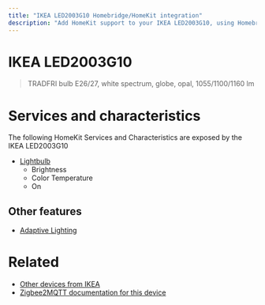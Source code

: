 ```yaml
---
title: "IKEA LED2003G10 Homebridge/HomeKit integration"
description: "Add HomeKit support to your IKEA LED2003G10, using Homebridge, Zigbee2MQTT and homebridge-z2m."
---
```

<!---
This file has been GENERATED using src/docgen/docgen.ts
DO NOT EDIT THIS FILE MANUALLY!
-->
# IKEA LED2003G10
> TRADFRI bulb E26/27, white spectrum, globe, opal, 1055/1100/1160 lm


# Services and characteristics
The following HomeKit Services and Characteristics are exposed by
the IKEA LED2003G10

* [Lightbulb](../../light.md)
  * Brightness
  * Color Temperature
  * On

## Other features
* [Adaptive Lighting](../../light.md)

# Related
* [Other devices from IKEA](../index.md#ikea)
* [Zigbee2MQTT documentation for this device](https://www.zigbee2mqtt.io/devices/LED2003G10.html)